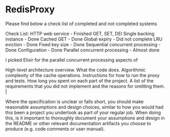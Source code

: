 # RedisProxy

Please find below a check list of completed and not completed systems

Check List:
HTTP web service - Finished GET, SET, DEl
Single backing instance - Done
Cached GET - Done
Global expiry - Did not complete
LRU eviction - Done
Fixed key size - Done
Sequential concurrent processing - Done
Configuration - Done
Parallel concurrent processing - Almost done

I picked Elixir for the parallel concurrent processing aspects of 

High-level architecture overview.
What the code does.
Algorithmic complexity of the cache operations.
Instructions for how to run the proxy and tests.
How long you spent on each part of the project.
A list of the requirements that you did not implement and the reasons for omitting them. |


Where the specification is unclear or falls short, you should make reasonable assumptions and design choices, similar to how you would had this been a project you undertook as part of your regular job. When doing this, is it important to thoroughly document your assumptions and design in the README or other relevant documentation artifacts you choose to produce (e.g. code comments or user manual).





